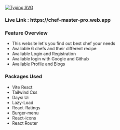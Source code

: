 
[![Typing SVG](https://readme-typing-svg.herokuapp.com?font=Fire+Code&weight=800&size=37&pause=1000&color=F7E831&width=435&lines=CooksDens+;Find+Your+Chef;Best+Recipe)](https://git.io/typing-svg)


<h3> Live Link : https://chef-master-pro.web.app </h3>

<h3>Feature Overview</h3>


- This website let's you find out best chef your needs
- Avaliable 6 chefs and their different recipe
- Avaliable Login and Registration 
- Avaliable login with Google and Github 
- Available Profile and Blogs

<h3>Packages Used</h3>


- Vite React
- Tailwind Css
- Daysi Ui
- Lazy-Load
- React-Ratings
- Burger-menu
- React-icons
- React Router
